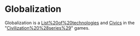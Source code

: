 # Globalization

Globalization is a [List%20of%20technologies](technology) and [Civics](civic) in the "[Civilization%20%28series%29](Civilization)" games.